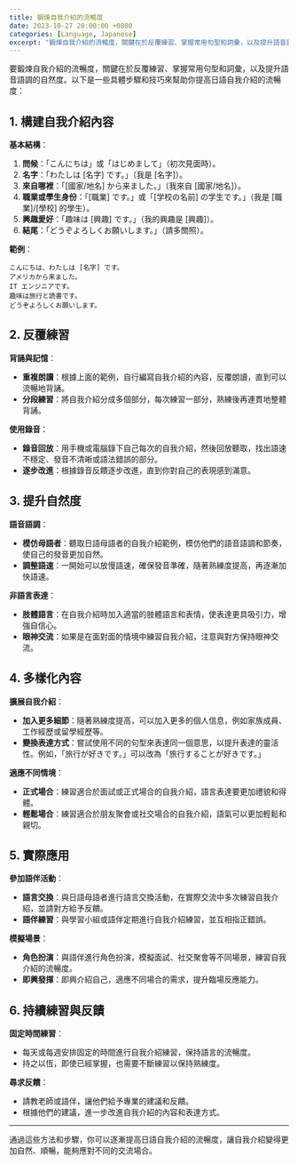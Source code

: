```yaml
---
title: 鍛煉自我介紹的流暢度
date: 2023-10-27 20:00:00 +0800
categories: [Language, Japanese]
excerpt: "鍛煉自我介紹的流暢度，關鍵在於反覆練習、掌握常用句型和詞彙，以及提升語音語調的自然度"
---
```


要鍛煉自我介紹的流暢度，關鍵在於反覆練習、掌握常用句型和詞彙，以及提升語音語調的自然度。以下是一些具體步驟和技巧來幫助你提高日語自我介紹的流暢度：

## **1. 構建自我介紹內容**

**基本結構**：
1. **問候**：「こんにちは」或「はじめまして」（初次見面時）。
2. **名字**：「わたしは [名字] です。」（我是 [名字]）。
3. **來自哪裡**：「[國家/地名] から来ました。」（我來自 [國家/地名]）。
4. **職業或學生身份**：「[職業] です。」或「[学校の名前] の学生です。」（我是 [職業]/[學校] 的學生）。
5. **興趣愛好**：「趣味は [興趣] です。」（我的興趣是 [興趣]）。
6. **結尾**：「どうぞよろしくお願いします。」（請多關照）。

**範例**：
```
こんにちは、わたしは [名字] です。
アメリカから来ました。
IT エンジニアです。
趣味は旅行と読書です。
どうぞよろしくお願いします。
```

## **2. 反覆練習**

**背誦與記憶**：
- **重複朗讀**：根據上面的範例，自行編寫自我介紹的內容，反覆朗讀，直到可以流暢地背誦。
- **分段練習**：將自我介紹分成多個部分，每次練習一部分，熟練後再連貫地整體背誦。

**使用錄音**：
- **錄音回放**：用手機或電腦錄下自己每次的自我介紹，然後回放聽取，找出語速不穩定、發音不清晰或語法錯誤的部分。
- **逐步改進**：根據錄音反饋逐步改進，直到你對自己的表現感到滿意。

## **3. 提升自然度**

**語音語調**：
- **模仿母語者**：聽取日語母語者的自我介紹範例，模仿他們的語音語調和節奏，使自己的發音更加自然。
- **調整語速**：一開始可以放慢語速，確保發音準確，隨著熟練度提高，再逐漸加快語速。

**非語言表達**：
- **肢體語言**：在自我介紹時加入適當的肢體語言和表情，使表達更具吸引力，增強自信心。
- **眼神交流**：如果是在面對面的情境中練習自我介紹，注意與對方保持眼神交流。

## **4. 多樣化內容**

**擴展自我介紹**：
- **加入更多細節**：隨著熟練度提高，可以加入更多的個人信息，例如家族成員、工作經歷或留學經歷等。
- **變換表達方式**：嘗試使用不同的句型來表達同一個意思，以提升表達的靈活性。例如，「旅行が好きです。」可以改為「旅行することが好きです。」

**適應不同情境**：
- **正式場合**：練習適合於面試或正式場合的自我介紹，語言表達要更加禮貌和得體。
- **輕鬆場合**：練習適合於朋友聚會或社交場合的自我介紹，語氣可以更加輕鬆和親切。

## **5. 實際應用**

**參加語伴活動**：
- **語言交換**：與日語母語者進行語言交換活動，在實際交流中多次練習自我介紹，並請對方給予反饋。
- **語伴練習**：與學習小組或語伴定期進行自我介紹練習，並互相指正錯誤。

**模擬場景**：
- **角色扮演**：與語伴進行角色扮演，模擬面試、社交聚會等不同場景，練習自我介紹的流暢度。
- **即興發揮**：即興介紹自己，適應不同場合的需求，提升臨場反應能力。

## **6. 持續練習與反饋**

**固定時間練習**：
- 每天或每週安排固定的時間進行自我介紹練習，保持語言的流暢度。
- 持之以恆，即使已經掌握，也需要不斷練習以保持熟練度。

**尋求反饋**：
- 請教老師或語伴，讓他們給予專業的建議和反饋。
- 根據他們的建議，進一步改進自我介紹的內容和表達方式。

---

通過這些方法和步驟，你可以逐漸提高日語自我介紹的流暢度，讓自我介紹變得更加自然、順暢，能夠應對不同的交流場合。
